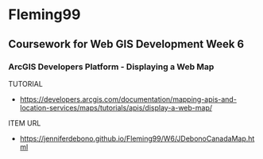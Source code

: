 # Fleming99
## Coursework for Web GIS Development Week 6

### ArcGIS Developers Platform - Displaying a Web Map

TUTORIAL
* https://developers.arcgis.com/documentation/mapping-apis-and-location-services/maps/tutorials/apis/display-a-web-map/

ITEM URL
* https://jenniferdebono.github.io/Fleming99/W6/JDebonoCanadaMap.html


